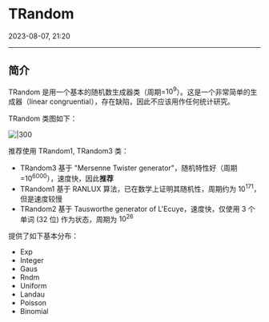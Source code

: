 # TRandom

2023-08-07, 21:20
****
## 简介

TRandom 是用一个基本的随机数生成器类（周期=$10^9$）。这是一个非常简单的生成器（linear congruential），存在缺陷，因此不应该用作任何统计研究。

TRandom 类图如下：

![|300](Pasted%20image%2020230807203613.png)

推荐使用 TRandom1, TRandom3 类：

- TRandom3 基于 "Mersenne Twister generator"，随机特性好（周期=$10^{6000}$），速度快，因此**推荐**
- TRandom1 基于 RANLUX 算法，已在数学上证明其随机性，周期约为 $10^{171}$，但是速度较慢
- TRandom2 基于 Tausworthe generator of L'Ecuye，速度快，仅使用 3 个单词 (32 位) 作为状态，周期为 $10^{26}$ 

提供了如下基本分布：

- Exp
- Integer
- Gaus
- Rndm
- Uniform
- Landau
- Poisson
- Binomial


